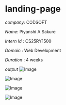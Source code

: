 # landing-page

*company*: CODSOFT 

*Name*: Piyanshi A Sakure

*Intern Id* : CS25RY1500

*Domain* : Web Development

*Duration* : 4 weeks

*output*
![Image](https://github.com/user-attachments/assets/0fc74f83-e8c4-4ce7-80fd-d7c35e2c2939)

![Image](https://github.com/user-attachments/assets/7800c223-fb06-42e0-8632-61367e820d28)

![Image](https://github.com/user-attachments/assets/040be5c3-742e-4162-b5d6-e404f402b377)

![Image](https://github.com/user-attachments/assets/a1980c50-8c3d-478a-8e61-573024606a0a)
